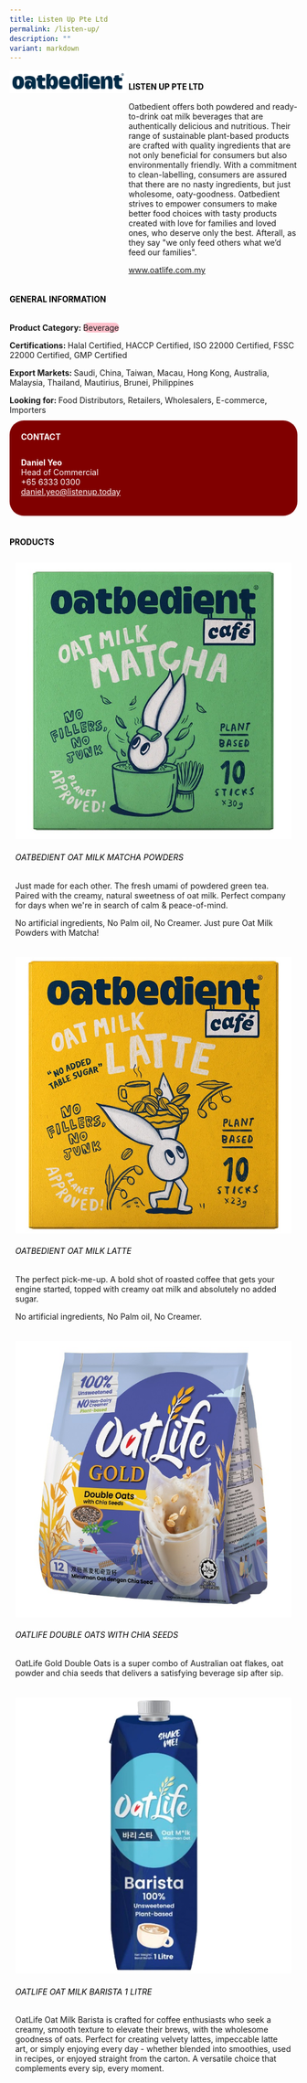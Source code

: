 ```yaml
---
title: Listen Up Pte Ltd
permalink: /listen-up/
description: ""
variant: markdown
---
```

<div class="flex-paragraph">
	<div style="display: flex; flex-wrap: wrap;" class="flex-container">
		<div style="flex: 1 1 40%; display: block;" class="card sgds">
			<img src="/images/Listen%20Up/listen_up_logo.png">
		</div>
		<div style="flex: 1 1 58%; display: block; margin-left: 3px" class="card-sgds">
			<h4 style="text-transform: uppercase; color: black;"><b>Listen Up Pte Ltd</b></h4>
			<p>Oatbedient offers both powdered and ready-to-drink oat milk beverages that are authentically delicious and nutritious. Their range of sustainable plant-based products are crafted with quality ingredients that are not only beneficial for consumers but also environmentally friendly. With a commitment to clean-labelling, consumers are assured that there are no nasty ingredients, but just wholesome, oaty-goodness. Oatbedient strives to empower consumers to make better food choices with tasty products created with love for families and loved ones, who deserve only the best. Afterall, as they say "we only feed others what we’d feed our families".</p>
			<p><a target="_blank" href="https://www.oatlife.com.my">www.oatlife.com.my</a></p>
		</div>
	</div>
</div>

<h4 style="text-transform: uppercase; color: black;">
	<b>General Information</b>
</h4>
<div style="display: flex; flex-wrap: wrap;" class="flex-container">
	<div style="flex: 1 1 65%; display: block; align-self: stretch" class="card sgds">
		<div class="flex-paragraph">
			<p>
				<b>Product Category: </b>
				<span style="background-color: pink; border-radius: 10px;">Beverage</span>
			</p>
			<p>
				<b>Certifications: </b>Halal Certified, HACCP Certified, ISO 22000 Certified,  FSSC 22000 Certified, GMP Certified
			</p>
			<p>
				<b>Export Markets: </b>Saudi, China, Taiwan, Macau, Hong Kong, Australia, Malaysia, Thailand, Mautirius, Brunei, Philippines
			</p>
			<p style="margin-bottom: 10px;">
				<b>Looking for: </b>Food Distributors, Retailers, Wholesalers, E-commerce, Importers
			</p>
		</div>
	</div>
	<div style="flex: 1 1 35%; padding: 10px; display: block; background-color: maroon; border-radius: 25px; align-self: center;" class="card sgds">
		<h4 style="color: white; margin-top: 10px; margin-left: 10px;">CONTACT</h4>
		<div class="flex-paragraph">
			<p style="padding: 10px; color: white;">
				<b>Daniel Yeo</b>
				<br>Head of Commercial<br>+65 6333 0300<br>
				<a style="color: white;" href="mailto:daniel.yeo@listenup.today">daniel.yeo@listenup.today</a>
			</p>
		</div>
	</div>
</div>
<br>
<h4 style="text-transform: uppercase; color: black;">
	<b>Products</b>
</h4>
<div style="display: flex; flex-wrap: wrap;">
	<div style="flex: 1 1 47%; margin: 10px; display: block;" class="card sgds">
		<div style="display: block;" class="flex-image">
			<img src="/images/Listen%20Up/listen_up_product_01.jpg">
		</div>
		<div class="flex-paragraph">
			<h6 style="text-transform: uppercase; color: black;">Oatbedient Oat Milk Matcha Powders</h6>
			<p>Just made for each other. The fresh umami of powdered green tea. Paired with the creamy, natural sweetness of oat milk. Perfect company for days when we're in search of calm &amp; peace-of-mind.</p>
			<p>No artificial ingredients, No Palm oil, No Creamer. Just pure Oat Milk Powders with Matcha!</p>
		</div>
	</div>
	<div style="flex: 1 1 47%; margin: 10px; display: block;" class="card sgds">
		<div style="display: block;" class="flex-image">
			<img src="/images/Listen%20Up/listen_up_product_02.jpg">
		</div>
		<div class="flex-paragraph">
			<h6 style="text-transform: uppercase; color: black;">Oatbedient Oat Milk Latte</h6>
			<p>The perfect pick-me-up. A bold shot of roasted coffee that gets your engine started, topped with creamy oat milk and absolutely no added sugar.</p>
			<p>No artificial ingredients, No Palm oil, No Creamer.</p>
		</div>
	</div>
	<div style="flex: 1 1 47%; margin: 10px; display: block;" class="card sgds">
		<div style="display: block;" class="flex-image">
			<img src="/images/Listen%20Up/listen_up_product_03.jpg">
		</div>
		<div class="flex-paragraph">
			<h6 style="text-transform: uppercase; color: black;">OatLife Double Oats with Chia Seeds</h6>
			<p>OatLife Gold Double Oats is a super combo of Australian oat flakes, oat powder and chia seeds that delivers a satisfying beverage sip after sip.</p>
		</div>
	</div>
	<div style="flex: 1 1 47%; margin: 10px; display: block;" class="card sgds">
		<div style="display: block;" class="flex-image">
			<img src="/images/Listen%20Up/listen_up_product_04.jpg">
		</div>
		<div class="flex-paragraph">
			<h6 style="text-transform: uppercase; color: black;">OatLife Oat Milk Barista 1 Litre</h6>
			<p>OatLife Oat Milk Barista is crafted for coffee enthusiasts who seek a creamy, smooth texture to elevate their brews, with the wholesome goodness of oats. Perfect for creating velvety lattes, impeccable latte art, or simply enjoying every day - whether blended into smoothies, used in recipes, or enjoyed straight from the carton. A versatile choice that complements every sip, every moment.</p>
		</div>
	</div>
</div>